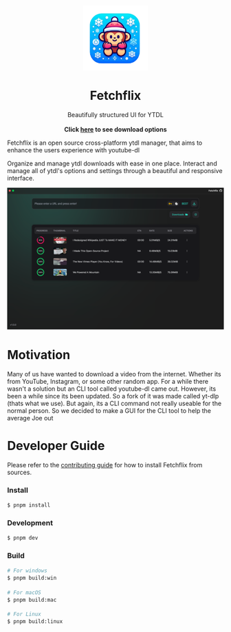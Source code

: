 <p align="center">
  <p align="center">
   <img width="150" height="150" src="resources/icon.png" alt="Logo">
  </p>
	<h1 align="center"><b>Fetchflix</b></h1>
	<p align="center">
		Beautifully structured UI for YTDL
    <br />
    <br />
    <b>Click <a href="https://github.com/thepioneers-team/fetchflix/releases">here</a> to see download options</b>
  </p>
</p>

Fetchflix is an open source cross-platform ytdl manager, that aims to enhance the users experience with youtube-dl
<br/>

Organize and manage ytdl downloads with ease in one place. Interact and manage all of ytdl's options and settings through a beautiful and responsive interface.

<p align="center">
  <img src="screenshots/app.png" alt="App screenshot">
</p>

# Motivation

Many of us have wanted to download a video from the internet. Whether its from YouTube, Instagram, or some other random app. For a while there wasn't a solution but an CLI tool called youtube-dl came out. However, its been a while since its been updated. So a fork of it was made called yt-dlp (thats what we use). But again, its a CLI command not really useable for the normal person. So we decided to make a GUI for the CLI tool to help the average Joe out

# Developer Guide

Please refer to the [contributing guide](CONTRIBUTING.md) for how to install Fetchflix from sources.

### Install

```bash
$ pnpm install
```

### Development

```bash
$ pnpm dev
```

### Build

```bash
# For windows
$ pnpm build:win

# For macOS
$ pnpm build:mac

# For Linux
$ pnpm build:linux
```
